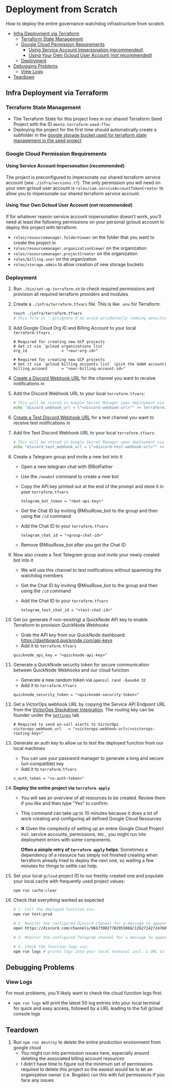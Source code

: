 # Deployment from Scratch

How to deploy the entire governance watchdog infrastructure from scratch.

- [Infra Deployment via Terraform](#infra-deployment-via-terraform)
  - [Terraform State Management](#terraform-state-management)
  - [Google Cloud Permission Requirements](#google-cloud-permission-requirements)
    - [Using Service Account Impersonation (recommended)](#using-service-account-impersonation-recommended)
    - [Using Your Own Gcloud User Account (not recommended)](#using-your-own-gcloud-user-account-not-recommended)
  - [Deployment](#deployment)
- [Debugging Problems](#debugging-problems)
  - [View Logs](#view-logs)
- [Teardown](#teardown)

## Infra Deployment via Terraform

### Terraform State Management

- The Terraform State for this project lives in our shared Terraform Seed Project with the ID `mento-terraform-seed-ffac`
- Deploying the project for the first time should automatically create a subfolder in the [google storage bucket used for terraform state management in the seed project](https://console.cloud.google.com/storage/browser/mento-terraform-tfstate-6ed6;tab=objects?forceOnBucketsSortingFiltering=true&project=mento-terraform-seed-ffac&prefix=&forceOnObjectsSortingFiltering=false)

### Google Cloud Permission Requirements

#### Using Service Account Impersonation (recommended)

The project is preconfigured to impersonate our shared terraform service account (see `./infra/versions.tf`).
The only permission you will need on your own gcloud user account is `roles/iam.serviceAccountTokenCreator` to allow you to impersonate our shared terraform service account.

#### Using Your Own Gcloud User Account (not recommended)

If for whatever reason service account impersonation doesn't work, you'll need at least the following permissions on your personal gcloud account to deploy this project with terraform:

- `roles/resourcemanager.folderViewer` on the folder that you want to create the project in
- `roles/resourcemanager.organizationViewer` on the organization
- `roles/resourcemanager.projectCreator` on the organization
- `roles/billing.user` on the organization
- `roles/storage.admin` to allow creation of new storage buckets

### Deployment

<!-- markdown-link-check-disable -->

1. Run `./bin/set-up-terraform.sh` to check required permissions and provision all required terraform providers and modules

1. Create a `./infra/terraform.tfvars` file. This is like `.env` for Terraform:

   ```sh
   touch ./infra/terraform.tfvars
   # This file is `.gitignore`d to avoid accidentally leaking sensitive data
   ```

1. Add Google Cloud Org ID and Billing Account to your local `terraform.tfvars`

   ```hcl
   # Required for creating new GCP projects
   # Get it via `gcloud organizations list`
   org_id               = "<our-org-id>"

   # Required for creating new GCP projects
   # Get it via `gcloud billing accounts list` (pick the GmbH account)
   billing_account      = "<our-billing-account-id>"
   ```

1. [Create a Discord Webhook URL](https://support.discord.com/hc/en-us/articles/228383668-Intro-to-Webhooks) for the channel you want to receive notifications in

1. Add the Discord Webhook URL to your local `terraform.tfvars`:

   ```sh
   # This will be stored in Google Secret Manager upon deployment via Terraform
   echo "discord_webhook_url = \"<discord-webhook-url>"" >> terraform.tfvars
   ```

1. [Create a Test Discord Webhook URL](https://support.discord.com/hc/en-us/articles/228383668-Intro-to-Webhooks) for a test channel you want to receive test notifications in <!-- markdown-link-check-enable -->

1. Add the Test Discord Webhook URL to your local `terraform.tfvars`:

   ```sh
   # This will be stored in Google Secret Manager upon deployment via Terraform
   echo "discord_test_webhook_url = \"<discord-test-webhook-url>"" >> terraform.tfvars
   ```

1. Create a Telegram group and invite a new bot into it
   - Open a new telegram chat with @BotFather
   - Use the `/newbot` command to create a new bot
   - Copy the API key printed out at the end of the prompt and store it in your `terraform.tfvars`

     ```hcl
     telegram_bot_token = "<bot-api-key>"
     ```

   - Get the Chat ID by inviting @MissRose_bot to the group and then using the `/id` command
   - Add the Chat ID to your `terraform.tfvars`

     ```hcl
     telegram_chat_id = "<group-chat-id>"
     ```

   - Remove @MissRose_bot after you got the Chat ID

1. Now also create a Test Telegram group and invite your newly created bot into it
   - We will use this channel to test notifications without spamming the watchdog members
   - Get the Chat ID by inviting @MissRose_bot to the group and then using the `/id` command
   - Add the Chat ID to your `terraform.tfvars`

     ```hcl
     telegram_test_chat_id = "<test-chat-id>"
     ```

1. Get (or generate if non-existing) a QuickNode API key to enable Terraform to provision QuickNode Webhooks
   - Grab the API key from our QuickNode dashboard: <https://dashboard.quicknode.com/api-keys>
   - Add it to `terraform.tfvars`

   ```hcl
   quicknode_api_key = "<quicknode-api-key>"
   ```

1. Generate a QuickNode security token for secure communication between QuickNode Webhooks and our cloud function
   - Generate a new random token via `openssl rand -base64 32`
   - Add it to `terraform.tfvars`

   ```hcl
   quicknode_security_token = "<quicknode-security-token>"
   ```

1. Get a VictorOps webhook URL by copying the Service API Endpoint URL from the [VictorOps Stackdriver Integration](https://portal.victorops.com/dash/mento-labs-gmbh#/advanced/stackdriver). The routing key can be founder under the [`Settings`](https://portal.victorops.com/dash/mento-labs-gmbh#/routekeys) tab

   ```hcl
   # Required to send on-call alerts to VictorOps
   victorops_webhook_url   = "<victorops-webhook-url>/<victorops-routing-key>"
   ```

1. Generate an auth key to allow us to test the deployed function from our local machines
   - You can use your password manager to generate a long and secure (url-compatible) key
   - Add it to `terraform.tfvars`

   ```hcl
   x_auth_token = "<x-auth-token>"
   ```

1. **Deploy the entire project via `terraform apply`**
   - You will see an overview of all resources to be created. Review them if you like and then type "Yes" to confirm.
   - This command can take up to 10 minutes because it does a lot of work creating and configuring all defined Google Cloud Resources
   - ❌ Given the complexity of setting up an entire Google Cloud Project incl. service accounts, permissions, etc., you might run
     into deployment errors with some components.

     **Often a simple retry of `terraform apply` helps**. Sometimes a dependency of a resource has simply not finished creating when terraform already tried to deploy the next one, so waiting a few minutes for things to settle can help.

1. Set your local `gcloud` project ID to our freshly created one and populate your local cache with frequently used project values:

   ```sh
   npm run cache:clear
   ```

1. Check that everything worked as expected

   ```sh
   # 1. Call the deployed function via:
   npm run test:prod

   # 2. Monitor the configured Discord channel for a message to appear
   open https://discord.com/channels/966739027782955068/1262714272476037212

   # 3. Monitor the configured Telegram channel for a message to appear

   # 4. Check the function logs via:
   npm run logs # prints logs into your local terminal incl. a URL to the full logs in the google cloud console
   ```

## Debugging Problems

### View Logs

For most problems, you'll likely want to check the cloud function logs first.

- `npm run logs` will print the latest 50 log entries into your local terminal for quick and easy access, followed by a URL leading to the full gcloud console logs

## Teardown

1. Run `npm run destroy` to delete the entire production environment from google cloud
   - You might run into permission issues here, especially around deleting the associated billing account resources
   - I didn't have time to figure out the minimum set of permissions required to delete this project so the easiest would be to let an organization owner (i.e. Bogdan) run this with full permissions if you face any issues
